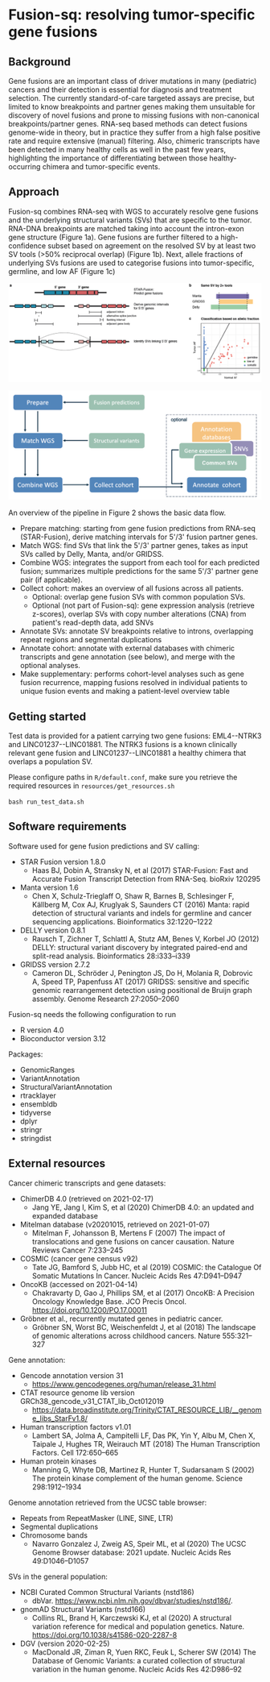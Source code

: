 # Fusion-sq: resolving tumor-specific gene fusions

## Background
Gene fusions are an important class of driver mutations in many (pediatric) cancers and their detection is essential for diagnosis and treatment selection. The currently standard-of-care targeted assays are precise, but limited to know breakpoints and partner genes making them unsuitable for discovery of novel fusions and prone to missing fusions with non-canonical breakpoints/partner genes.
RNA-seq based methods can detect fusions genome-wide in theory, but in practice they suffer from a high false positive rate and require extensive (manual) filtering. Also, chimeric transcripts have been detected in many healthy cells as well in the past few years, highlighting the importance of differentiating between those healthy-occurring chimera and tumor-specific events.

## Approach 
Fusion-sq combines RNA-seq with WGS to accurately resolve gene fusions and the underlying structural variants (SVs) that are specific to the tumor. 
RNA-DNA breakpoints are matched taking into account the intron-exon gene structure (Figure 1a). 
Gene fusions are further filtered to a high-confidence subset based on agreement on the resolved SV by at least two SV tools (>50% reciprocal overlap) (Figure 1b). 
Next, allele fractions of underlying SVs fusions are used to categorise fusions into tumor-specific, germline, and low AF (Figure 1c)


![Figure 1](docs/Fusion_sq_approach.png)

![Figure 2](docs/Fusion_sq_dataflow.png)

An overview of the pipeline in Figure 2 shows the basic data flow. 

* Prepare matching: starting from gene fusion predictions from RNA-seq (STAR-Fusion), derive matching intervals for 5'/3' fusion partner genes.
* Match WGS: find SVs that link the 5'/3' partner genes, takes as input SVs called by Delly, Manta, and/or GRIDSS. 
* Combine WGS: integrates the support from each tool for each predicted fusion; summarizes multiple predictions for the same 5'/3' partner gene pair (if applicable).
* Collect cohort: makes an overview of all fusions across all patients.
    *   Optional: overlap gene fusion SVs with common population SVs.
    *   Optional (not part of Fusion-sq): gene expression analysis (retrieve z-scores), overlap SVs with copy number alterations (CNA) from patient's read-depth data, add SNVs
* Annotate SVs: annotate SV breakpoints relative to introns, overlapping repeat regions and segmental duplications
* Annotate cohort:  annotate with external databases with chimeric transcripts and gene annotation (see below), and merge with the optional analyses.
* Make supplementary: performs cohort-level analyses such as gene fusion recurrence, mapping fusions resolved in individual patients to unique fusion events and making a patient-level overview table


## Getting started 

Test data is provided for a patient carrying two gene fusions: EML4--NTRK3 and LINC01237--LINC01881. The NTRK3 fusions is a known clinically relevant gene fusion and LINC01237--LINC01881 a healthy chimera that overlaps a population SV.

Please configure paths in `R/default.conf`, make sure you retrieve the required resources in `resources/get_resources.sh`

`bash run_test_data.sh`


## Software requirements


Software used for gene fusion predictions and SV calling:

* STAR Fusion version 1.8.0
    *   Haas BJ, Dobin A, Stransky N, et al (2017) STAR-Fusion: Fast and Accurate Fusion Transcript Detection from RNA-Seq. bioRxiv 120295
* Manta version 1.6
    *   Chen X, Schulz-Trieglaff O, Shaw R, Barnes B, Schlesinger F, Källberg M, Cox AJ, Kruglyak S, Saunders CT (2016) Manta: rapid detection of structural variants and indels for germline and cancer sequencing applications. Bioinformatics 32:1220–1222
* DELLY version 0.8.1
    *   Rausch T, Zichner T, Schlattl A, Stutz AM, Benes V, Korbel JO (2012) DELLY: structural variant discovery by integrated paired-end and split-read analysis. Bioinformatics 28:i333–i339
* GRIDSS version 2.7.2
    *   Cameron DL, Schröder J, Penington JS, Do H, Molania R, Dobrovic A, Speed TP, Papenfuss AT (2017) GRIDSS: sensitive and specific genomic rearrangement detection using positional de Bruijn graph assembly. Genome Research 27:2050–2060
	
	
Fusion-sq needs the following configuration to run

* R version 4.0
* Bioconductor version 3.12

Packages:

* GenomicRanges
* VariantAnnotation
* StructuralVariantAnnotation
* rtracklayer
* ensembldb
* tidyverse
* dplyr
* stringr
* stringdist


## External resources  

Cancer chimeric transcripts and gene datasets:

* ChimerDB 4.0 (retrieved on 2021-02-17) 
    *   Jang YE, Jang I, Kim S, et al (2020) ChimerDB 4.0: an updated and expanded database 
* Mitelman database (v20201015, retrieved on 2021-01-07)
    *   Mitelman F, Johansson B, Mertens F (2007) The impact of translocations and gene fusions on cancer causation. Nature Reviews Cancer 7:233–245
* COSMIC (cancer gene census v92)
    *   Tate JG, Bamford S, Jubb HC, et al (2019) COSMIC: the Catalogue Of Somatic Mutations In Cancer. Nucleic Acids Res 47:D941–D947
* OncoKB (accessed on 2021-04-14) 
    *   Chakravarty D, Gao J, Phillips SM, et al (2017) OncoKB: A Precision Oncology Knowledge Base. JCO Precis Oncol. https://doi.org/10.1200/PO.17.00011
* Gröbner et al., recurrently mutated genes in pediatric cancer.
    *   Gröbner SN, Worst BC, Weischenfeldt J, et al (2018) The landscape of genomic alterations across childhood cancers. Nature 555:321–327

Gene annotation:

* Gencode annotation version 31
    *   https://www.gencodegenes.org/human/release_31.html
* CTAT resource genome lib version GRCh38_gencode_v31_CTAT_lib_Oct012019
    *   https://data.broadinstitute.org/Trinity/CTAT_RESOURCE_LIB/__genome_libs_StarFv1.8/
* Human transcription factors v1.01
    *   Lambert SA, Jolma A, Campitelli LF, Das PK, Yin Y, Albu M, Chen X, Taipale J, Hughes TR, Weirauch MT (2018) The Human Transcription Factors. Cell 172:650–665
* Human protein kinases
    *   Manning G, Whyte DB, Martinez R, Hunter T, Sudarsanam S (2002) The protein kinase complement of the human genome. Science 298:1912–1934

Genome annotation retrieved from the UCSC table browser: 

* Repeats from RepeatMasker (LINE, SINE, LTR) 
* Segmental duplications
* Chromosome bands
    *   Navarro Gonzalez J, Zweig AS, Speir ML, et al (2020) The UCSC Genome Browser database: 2021 update. Nucleic Acids Res 49:D1046–D1057

SVs in the general population:

* NCBI Curated Common Structural Variants (nstd186)
    *   dbVar. https://www.ncbi.nlm.nih.gov/dbvar/studies/nstd186/. 
* gnomAD Structural Variants (nstd166)
    *   Collins RL, Brand H, Karczewski KJ, et al (2020) A structural variation reference for medical and population genetics. Nature. https://doi.org/10.1038/s41586-020-2287-8
* DGV (version 2020-02-25) 
     *   MacDonald JR, Ziman R, Yuen RKC, Feuk L, Scherer SW (2014) The Database of Genomic Variants: a curated collection of structural variation in the human genome. Nucleic Acids Res 42:D986–92

